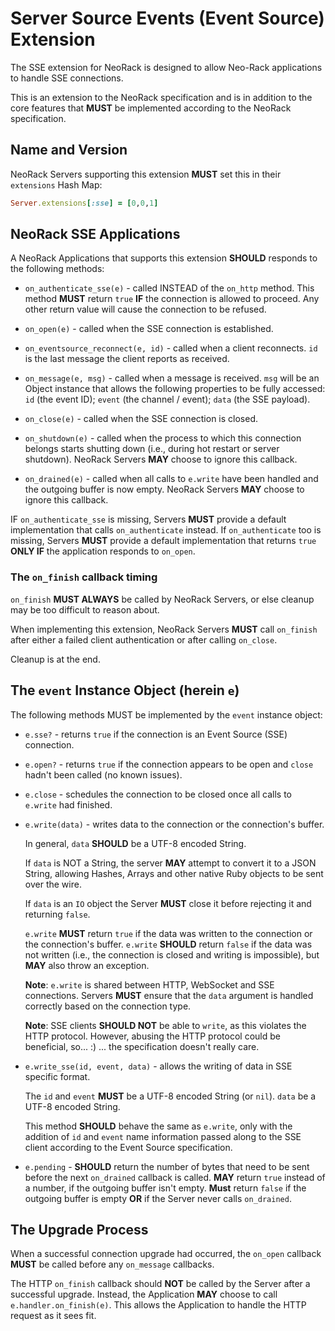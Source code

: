 # Server Source Events (Event Source) Extension

The SSE extension for NeoRack is designed to allow Neo-Rack applications to handle SSE connections.

This is an extension to the NeoRack specification and is in addition to the core features that **MUST** be implemented according to the NeoRack specification.

## Name and Version

NeoRack Servers supporting this extension **MUST** set this in their `extensions` Hash Map:

```ruby
Server.extensions[:sse] = [0,0,1]
```

## NeoRack SSE Applications

A NeoRack Applications that supports this extension **SHOULD** responds to the following methods:

* `on_authenticate_sse(e)` - called INSTEAD of the `on_http` method. This method **MUST** return `true` **IF** the connection is allowed to proceed. Any other return value will cause the connection to be refused.

* `on_open(e)` - called when the SSE connection is established.

* `on_eventsource_reconnect(e, id)` - called when a client reconnects. `id` is the last message the client reports as received.

* `on_message(e, msg)` - called when a message is received. `msg` will be an Object instance that allows the following properties to be fully accessed: `id` (the event ID); `event` (the channel / event); `data` (the SSE payload).

* `on_close(e)` - called when the SSE connection is closed.

* `on_shutdown(e)` - called when the process to which this connection belongs starts shutting down (i.e., during hot restart or server shutdown). NeoRack Servers **MAY** choose to ignore this callback.

* `on_drained(e)` - called when all calls to `e.write` have been handled and the outgoing buffer is now empty. NeoRack Servers **MAY** choose to ignore this callback.

IF `on_authenticate_sse` is missing, Servers **MUST** provide a default implementation that calls `on_authenticate` instead. If `on_authenticate` too is missing, Servers **MUST** provide a default implementation that returns `true` **ONLY IF** the application responds to `on_open`.

### The `on_finish` callback timing

`on_finish` **MUST ALWAYS** be called by NeoRack Servers, or else cleanup may be too difficult to reason about.

When implementing this extension, NeoRack Servers **MUST** call `on_finish` after either a failed client authentication or after calling `on_close`.

Cleanup is at the end.

## The `event` Instance Object (herein `e`)

The following methods MUST be implemented by the `event` instance object:

* `e.sse?` - returns `true` if the connection is an Event Source (SSE) connection.

* `e.open?` - returns `true` if the connection appears to be open and `close` hadn't been called (no known issues).

* `e.close` - schedules the connection to be closed once all calls to `e.write` had finished.

* `e.write(data)` - writes data to the connection or the connection's buffer.

    In general, `data` **SHOULD** be a UTF-8 encoded String.

    If `data` is NOT a String, the server **MAY** attempt to convert it to a JSON String, allowing Hashes, Arrays and other native Ruby objects to be sent over the wire.

    If `data` is an `IO` object the Server **MUST** close it before rejecting it and returning `false`.

    `e.write` **MUST** return `true` if the data was written to the connection or the connection's buffer. `e.write` **SHOULD** return `false` if the data was not written (i.e., the connection is closed and writing is impossible), but **MAY** also throw an exception.

    **Note**: `e.write` is shared between HTTP, WebSocket and SSE connections. Servers **MUST** ensure that the `data` argument is handled correctly based on the connection type.

    **Note**: SSE clients **SHOULD NOT** be able to `write`, as this violates the HTTP protocol. However, abusing the HTTP protocol could be beneficial, so... :) ... the specification doesn't really care.

* `e.write_sse(id, event, data)` - allows the writing of data in SSE specific format.
    
    The `id` and `event` **MUST** be a UTF-8 encoded String (or `nil`). `data` be a UTF-8 encoded String.

    This method **SHOULD** behave the same as `e.write`, only with the addition of `id` and `event` name information passed along to the SSE client according to the Event Source specification.

* `e.pending` - **SHOULD** return the number of bytes that need to be sent before the next `on_drained` callback is called. **MAY** return `true` instead of a number, if the outgoing buffer isn't empty. **Must** return `false` if the outgoing buffer is empty **OR** if the Server never calls `on_drained`.

## The Upgrade Process

When a successful connection upgrade had occurred, the `on_open` callback **MUST** be called before any `on_message` callbacks.

The HTTP `on_finish` callback should **NOT** be called by the Server after a successful upgrade. Instead, the Application **MAY** choose to call `e.handler.on_finish(e)`. This allows the Application to handle the HTTP request as it sees fit.



